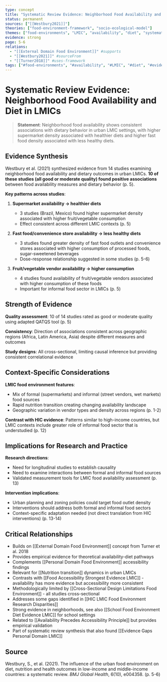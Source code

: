 ```yaml
---
type: concept
title: "Systematic Review Evidence: Neighborhood Food Availability and Diet in LMICs"
status: permanent
sources: ["[[Westbury2021]]"]
theories: ["food-environment-framework", "socio-ecological-model"]
themes: ["food-environments", "LMIC", "availability", "diet", "systematic-review", "evidence-synthesis"]
evidence: strong
page: 5-6
relations:
  - "[[External Domain Food Environment]]" #supports
  - "[[Westbury2021]]" #sourceFrom
  - "[[Turner2018]]" #uses-framework
tags: ["#food-environments", "#availability", "#LMIC", "#diet", "#evidence", "#systematic-review", "#Westbury2021"]
---
```


# Systematic Review Evidence: Neighborhood Food Availability and Diet in LMICs

> **Statement**: Neighborhood food availability shows consistent associations with dietary behavior in urban LMIC settings, with higher supermarket density associated with healthier diets and higher fast food density associated with less healthy diets.

## Evidence Synthesis

Westbury et al. (2021) synthesized evidence from 14 studies examining neighborhood food availability and dietary outcomes in urban LMICs. **10 of these studies (all good or moderate quality) found positive associations** between food availability measures and dietary behavior (p. 5).

**Key patterns across studies**:

1. **Supermarket availability → healthier diets**
   - 3 studies (Brazil, Mexico) found higher supermarket density associated with higher fruit/vegetable consumption
   - Effect consistent across different LMIC contexts (p. 5)

2. **Fast food/convenience store availability → less healthy diets**
   - 3 studies found greater density of fast food outlets and convenience stores associated with higher consumption of processed foods, sugar-sweetened beverages
   - Dose-response relationship suggested in some studies (p. 5-6)

3. **Fruit/vegetable vendor availability → higher consumption**
   - 4 studies found availability of fruit/vegetable vendors associated with higher consumption of these foods
   - Important for informal food sector in LMICs (p. 5)

## Strength of Evidence

**Quality assessment**: 10 of 14 studies rated as good or moderate quality using adapted QATQS tool (p. 5)

**Consistency**: Direction of associations consistent across geographic regions (Africa, Latin America, Asia) despite different measures and outcomes

**Study designs**: All cross-sectional, limiting causal inference but providing consistent correlational evidence

## Context-Specific Considerations

**LMIC food environment features**:
- Mix of formal (supermarkets) and informal (street vendors, wet markets) food sources
- Rapid nutrition transition creating changing availability landscape
- Geographic variation in vendor types and density across regions (p. 1-2)

**Contrast with HIC evidence**: Patterns similar to high-income countries, but LMIC contexts include greater role of informal food sector that is understudied (p. 12)

## Implications for Research and Practice

**Research directions**:
- Need for longitudinal studies to establish causality
- Need to examine interactions between formal and informal food sources
- Validated measurement tools for LMIC food availability assessment (p. 13)

**Intervention implications**:
- Urban planning and zoning policies could target food outlet density
- Interventions should address both formal and informal food sectors
- Context-specific adaptation needed (not direct translation from HIC interventions) (p. 13-14)

## Critical Relationships

- Builds on [[External Domain Food Environment]] concept from Turner et al. 2018
- Provides empirical evidence for theoretical availability-diet pathways
- Complements [[Personal Domain Food Environment]] accessibility findings
- Relevant for [[Nutrition transition]] dynamics in urban LMICs
- Contrasts with [[Food Accessibility Strongest Evidence LMIC]] - availability has more evidence but accessibility more consistent
- Methodologically limited by [[Cross-Sectional Design Limitations Food Environment]] - all studies cross-sectional
- Addresses some gaps identified in [[HIC LMIC Food Environment Research Disparities]]
- Strong evidence in neighborhoods, see also [[School Food Environment Diet Evidence LMIC]] for school settings
- Related to [[Availability Precedes Accessibility Principle]] but provides empirical validation
- Part of systematic review synthesis that also found [[Evidence Gaps Personal Domain LMIC]]

## Source

Westbury, S., et al. (2021). The influence of the urban food environment on diet, nutrition and health outcomes in low-income and middle-income countries: a systematic review. *BMJ Global Health*, 6(10), e004358. (p. 5-6)

